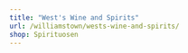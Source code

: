 ```yaml
---
title: "West's Wine and Spirits"
url: /williamstown/wests-wine-and-spirits/
shop: Spirituosen
---
```


